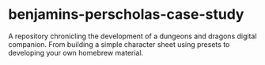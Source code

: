 # benjamins-perscholas-case-study
A repository chronicling the development of a dungeons and dragons digital companion. From building a simple character sheet using presets to developing your own homebrew material.
